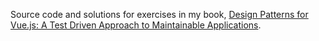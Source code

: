 Source code and solutions for exercises in my book, [Design Patterns for Vue.js: A Test Driven Approach to Maintainable Applications](https://lachlan-miller.me/design-patterns-for-vuejs).
